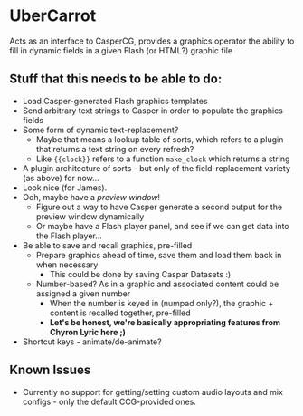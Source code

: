 # UberCarrot
Acts as an interface to CasperCG, provides a graphics operator the ability to fill in dynamic fields in a given Flash (or HTML?) graphic file

## Stuff that this needs to be able to do:
* Load Casper-generated Flash graphics templates
* Send arbitrary text strings to Casper in order to populate the graphics fields
* Some form of dynamic text-replacement?
    - Maybe that means a lookup table of sorts, which refers to a plugin that returns a text string on every refresh?
    - Like `{{clock}}` refers to a function `make_clock` which returns a string
* A plugin architecture of sorts - but only of the field-replacement variety (as above) for now...
* Look nice (for James).
* Ooh, maybe have a *preview window*!
    * Figure out a way to have Casper generate a second output for the preview window dynamically
    * Or maybe have a Flash player panel, and see if we can get data into the Flash player...
* Be able to save and recall graphics, pre-filled
    * Prepare graphics ahead of time, save them and load them back in when necessary
        * This could be done by saving Caspar Datasets :)
    * Number-based? As in a graphic and associated content could be assigned a given number
        * When the number is keyed in (numpad only?), the graphic + content is recalled together, pre-filled
        * **Let's be honest, we're basically appropriating features from Chyron Lyric here ;)**
* Shortcut keys - animate/de-animate?

## Known Issues
* Currently no support for getting/setting custom audio layouts and mix configs - only the default CCG-provided ones.
